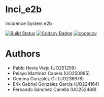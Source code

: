 # Inci_e2b
Incidence System e2b

[![Build Status](https://travis-ci.org/Arquisoft/Inci_e2b.svg?branch=master)](https://travis-ci.org/Arquisoft/Inci_e2b)
[![Codacy Badge](https://api.codacy.com/project/badge/Grade/c49c8f3e856440e792ed9c1311b8c25b)](https://www.codacy.com/app/gemma1401/Inci_e2b?utm_source=github.com&amp;utm_medium=referral&amp;utm_content=Arquisoft/Loader_e2b&amp;utm_campaign=Badge_Grade)
[![codecov](https://codecov.io/gh/Arquisoft/Inci_e2b/branch/master/graph/badge.svg)](https://codecov.io/gh/Arquisoft/Inci_e2b)

# Authors 

* Pablo Hevia Viejo (UO251259)
* Pelayo Martínez Capela (UO250985)
* Gemma González Gil (UO236976)
* Erik Gabriel González García (UO224164)
* Fernando Sánchez Canella (UO252469)